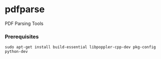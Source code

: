 # pdfparse
PDF Parsing Tools


### Prerequisites
`sudo apt-get install build-essential libpoppler-cpp-dev pkg-config python-dev`

